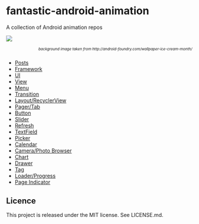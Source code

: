 # fantastic-android-animation
A collection of Android animation repos

![](Screenshots/Banner.png)
<h6 style="display: block; text-align:right;font-size:10px">background image taken from http://android-foundry.com/wallpaper-ice-cream-month/</h6>


- [Posts](Animation/posts.md)
- [Framework](Animation/framework.md)
- [UI](Animation/ui.md)
- [View](Animation/view.md)
- [Menu](Animation/menu.md)
- [Transition](Animation/transition.md)
- [Layout/RecyclerView](Animation/layout.md)
- [Pager/Tab](Animation/pager.md)
- [Button](Animation/button.md)
- [Slider](Animation/slider.md)
- [Refresh](Animation/refresh.md)
- [TextField](Animation/textfield.md)
- [Picker](Animation/picker.md)
- [Calendar](Animation/calendar.md)
- [Camera/Photo Browser](Animation/camera.md)
- [Chart](Animation/chart.md)
- [Drawer](Animation/drawer.md)
- [Tag](Animation/tag.md)
- [Loader/Progress](Animation/loader.md)
- [Page Indicator](Animation/indicator.md)

Licence
--
This project is released under the MIT license. See LICENSE.md.
